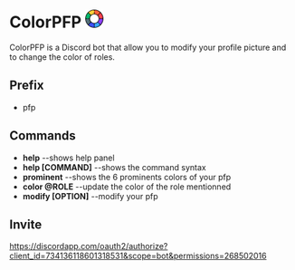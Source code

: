 # ColorPFP <img src="icon.png" alt="ColorPFP logo" width="32">
ColorPFP is a Discord bot that allow you to modify your profile picture and to change the color of roles.
## Prefix
- pfp
## Commands
 - **help** --shows help panel
 - **help [COMMAND]** --shows the command syntax
 - **prominent** --shows the 6 prominents colors of your pfp
 - **color @ROLE** --update the color of the role mentionned
 - **modify [OPTION]** --modify your pfp
## Invite
https://discordapp.com/oauth2/authorize?client_id=734136118601318531&scope=bot&permissions=268502016
